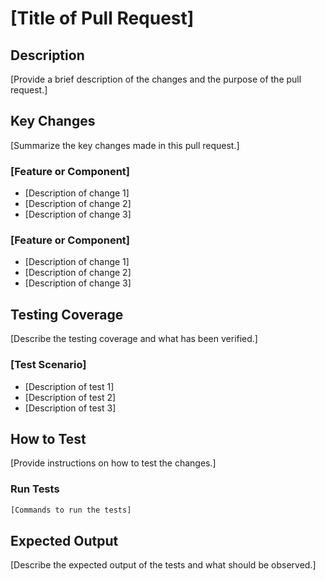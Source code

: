 # [Title of Pull Request]

## Description
[Provide a brief description of the changes and the purpose of the pull request.]

## Key Changes
[Summarize the key changes made in this pull request.]

### [Feature or Component]
- [Description of change 1]
- [Description of change 2]
- [Description of change 3]

### [Feature or Component]
- [Description of change 1]
- [Description of change 2]
- [Description of change 3]

## Testing Coverage
[Describe the testing coverage and what has been verified.]

### [Test Scenario]
- [Description of test 1]
- [Description of test 2]
- [Description of test 3]

## How to Test
[Provide instructions on how to test the changes.]

### Run Tests
```bash
[Commands to run the tests]
```

## Expected Output
[Describe the expected output of the tests and what should be observed.]
